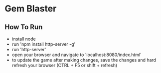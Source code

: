 # Gem Blaster

## How To Run
- install node
- run 'npm install http-server -g'
- run 'http-server'
- open your browser and navigate to 'localhost:8080/index.html'
- to update the game after making changes, save the changes and hard refresh your browser (CTRL + F5 or shift + refresh)